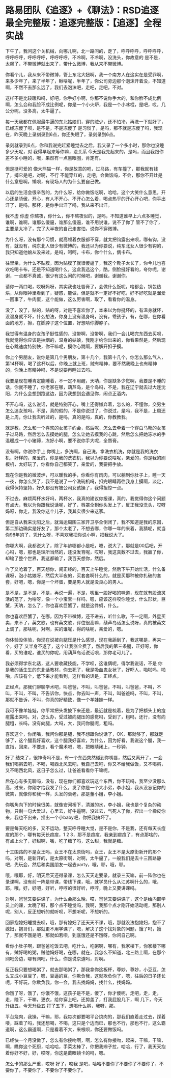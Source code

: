 # 路易团队《追逐》+《聊法》：RSD追逐最全完整版：追逐完整版：【追逐】全程实战

下午了，我问这个关机械，向哪儿啊，北一路问的，走了，呼呼呼呼，呼呼呼呼，呼呼呼呼，呼呼呼呼，呼呼呼呼，不冷啊，不冷啊，没洗头，你故意的 是不是，太飙了，不带微博就出来了，带什么微博，我从来不带微博。

你看个儿，我从来不带微博，管上东北大妞啊，我一个南方人在这实在是受罪啊，来多少年了，来了半年了，瞅啥呢，半年了，你公司旁边那个泡沫开着没，不知道啊，不然不去那么远了，我们去泡沫吧，走吧，走吧，不对。

这样不是比较暖和吗，好吧，你手好小啊，你那不说你手大的，和你脸不成比例啊，怎么会和我脸不成比例呢，你是一个小火炉，我是一个小冰棍，是吧，哎，几公分呢，没多高，太牛逼了。

每一天我都在佩服最牛逼的东北姑娘们，穿的贼少，还不怕冷，再洗一下就好了，已经冻傻了呗，是不是，不是冻傻了 是习惯了，是吗，那不就是冻傻了吗，我现在，昨天晚上录刻录到6点，你还失眠了，录刻录到6点。

录刻就录到6点，你和我说完赶紧睡觉去之后，我又录了一个多小时，那你也没睡多少天呢，对 我得早起来等你嘛，没关系 今天是我先起来的，是吗，而且我跟你差不多小睡的，哦，果然有一点黑眼圈，肯定有。

但是挺可爱的 像大熊猫一样，你是故意的吧，过马路，有车撞了，那我就有钱了，搏它是吧，对啊，不行 不能穿红的，走吧，会做饭吗，不会，那你不开灶是什么意思啊，懒呗，有现场人的为什么要自己做。

以后的生活会很辛苦的，为什么呀，给你做饭吃啊，哈哈，这个大笑什么意思，开心还是骄傲，开心，有人不开心，不开心怎么着，喝点热乎的开心开心吧，你手出汗了，是吗，那杯，是你手出汗了吗，我从来不出汗。

我不虚 你虚 你熬夜，你什么，你不熬夜似的，是吗，不知道谁早上六点多睡觉，谁啊，谁啊，谁那么傻逼，谁那么傻逼，谁不用说谁，说不了你了 管不了你了，主要是太冷了，完了大半夜的自己走害怕，说你不穿微博。

为什么呀，没有那个习惯，就高领着衣服都不穿，就太把钩露出来呗，哪有钩，没有，就没有，纯东北人很少有微博的，我还以为你要说，纯东北女人很少有钩的，我只知道他娘从没来过，是吗，呵呵，卡布，你个什么，俩卡布。

往里坐，为什么不贴膜，因为贴膜了就很傻逼了，我这个靴子太长了，你今儿也喜欢吃喝卡布，还是不知道喝什么，这盒我选这个，酷，侧脸挺好看的，夸你呢，谢谢，一点都不真诚，很少有这么闲的时候吧，谢谢我，谢谢你。

请你一两口喝，哎呀妈呀，其实我也吐唇膏了，会做什么饭呢，啥都会，锅包热烘，从你眼神里看到了，疑惑，能做，但是就不一定好不好吃，好不好吃就是溜爱一回事了，牛肉蛋，这个能做，这么厉害啊，取了，看看你的温身。

没了，没了，贴的，贴的呀，对是不喜欢你了，本来以为你挺坏的，有温身就坏，没温身就不坏，什么想法，你身上没有温身吗，没有，乖孩子，有，在哪，在你看面的地方，擦，在脚脖子这个位置，好想啃你脚脖子。

我觉得有温身的女孩子挺性感的，没带啊，没带啊，我们一会儿喝完东西去买呗，我就觉得你应该是抽烟的，温身的姑娘，我刚才约你出来的，你看果然是，然后现在心跳速度特别快，你干嘛呢，摸你心跳啊，要解开扣子摸。

你上个男朋友，说你是第几个男朋友，第十几个，我第十几个，你怎么那么气人，第14杯啊，喝了这杯以后，你晚上就上班，贼有精神，要不然我晚上也有精神的，你晚上有精神吗，不是说要再睡过去吗。

我要是现在睡肯定能睡着，不一定不用醒，天呐，你是缺多少觉啊，我要是不睡的话，你就不睡了，你老家在哪，葫芦岛，是个岛吗，不是，我在辽宁就去过大连沈阳，为什么会想到跑这边，因为我想到会遇见你，闹点正酒内。

不开心吗，这么说话，就是特别开心，嘴上还得嫌弃着，怎么的，不懂你，交男生怎么追女孩吗，不是，真的假的，不是你说过了，你说过，是吗，我不是，上周还是上周，你让我去听过的，是吗，真的是吗，真的，你教教我。

就是教，怎么和一个喜欢的女孩子约会，然后呢，怎么去牵着一个穿白马靴的女孩子过马路，然后怎么去摸她的腿，怎么让她去摸我的心跳，然后怎么把她冻冰的手温暖成一个小猪蹄，冻好小啊，要不说你手大呢，全唇膏。

没有啊，你说你手上 你嘴上，多洗啊，自己洗，拿洗衣机洗，你就是我的洗衣机，好样的，亲爱的，你是我的洗衣机，我以为你要说啥呢，亲爱的，你是我的刷板机，太好玩了，你看你自己都笑了，亲爱的，我要把手放。

现在你是我的微波炉，可以暖我的手，你看你有肉肉，可以躺到你肚子上，睡一天一夜，你怎么哭了，我不是说了一个洗碗机吗，扣完眼睛再往我身上摸啊，淡定，我得保持坚持，好久都没有被公司女孩操了，我得担惊一点。

不过去，麻烦两杯水好吗，两杯水，我真的建议你报课，真的，我觉得你这个问题有点大，我以为你跟我说话呢，好了，唇罩全到你头发上了，反正我没洗头，哎呀妈呀，你走，我没你这个儿子，我其实很少来这家。

但是自从我来沈阳之后，就海运周围三家开卫亭全倒闭了，我不知道是我的原因，第二那边确实是好友了，那个太老了，不想去哪，你哪一年的来着，我猜呢，就当你98年的了，凭什么呀，不喜欢我把你说小啊，把我说大了。

你哪大啊，我都说大了，除了年龄哪都小是吧，嗯，说大了，那就是00后吧，开心吗，嗯，那也是理所当然的，还没发育呢，哎呀，我这真数不过去，我赢了你，却输了整个世界，我这都输了，我百天想你，然后。

咋了又呛着了，百天想你，闹正经的，百天上午睡觉，然后下午开始忙活，什么备课呀，泡小姑娘呀，然后大半夜的，买套套啊什么的，就是买那种被你扎破的套套，好吧，嗯，你是一个坏蛋，要是男人就是没良心的男人。

是不是，是不是，不是，再说一遍，不是，嘴里一股好喝的味道，现在就有股流灵活的范了，为啥呀，像一个小宝宝一样吗，嗯，应该这样咬你睡觉，什么形状，巨蟹，天呐，怎么了，你也喜欢巨蟹了，就是这件蚵，什么。

你也喜欢巨蟹了，在哪，因为不带微博，还不进去，听什么歌，不一定啊，外星买卖，来不了，英文歌，也有英文歌，评位很高嘛，葫芦岛话怎么说呀，真的被英文上调了，那啥呢，对啊，买的谁呢，得的啥呢，亲爱的，嗯。

你体验没体验，你现在说被向腿压是什么感觉，现在我舔到了，我这哪是，再来一个，好了 又半身不遂了，这个让我涨全费了，然后我的第三条腿，正好呀，你看，买的谁呢，谁买的你呢，用葫芦岛话说话呗，那你老可儿了。

我必须得学东北话，这人要收藏技能，不学呗，这谁俩呢，得学我说话，不是 你是我的活生生的东北话教材，你去死了，我是吸血鬼女状了，好吓人，啪啪吗，啪啪，应该有个，低下来才能看到，这样看的话是，正经点。

正经点，那我们聊聊学术吧，叫爸爸，不叫，叫爸爸，不叫，叫爸爸，不叫，不叫，不叫，不叫，不告诉你，快点，你去叫一声，不叫，叫爸爸吗，不叫，不叫，那就不告诉，不叫，你真的好精致，像一个羊娃娃一样。

我可不像羊娃娃，你平常把头发披下来还是，最近就是梳着，是为了把额头上的痘痘露出来吗，对，怎么办，受过被向腿压的感觉吗，受到了，粗吗，还行，没有向腿粗，长吗，没有向腿，大吗，大，我问你腿呢，粗吗。

喜欢这个，你闭嘴，我问你那是腿，我不想跟你说话了，OK，那就够了，那就足够了，这个腿我好喜欢，这个腿我好喜欢，为什么，因为好看，我说这个腿，我一直指，回来，不要走，看个魔术吧，嗯，把眼睛闭上，一秒钟。

好了 结束了，很神奇吗不是，有一个东西突然碰到你嘴唇，然后又离开了，一会我们喝粥去吧，不喝，喝西北风去吧，我自己去吧，你又不给我做饭，又不喝粥，又不喝西北风，这日子怎么过，让爸爸看看你干嘛呢。

后在心有多无聊吗，没有，现在你们都喜欢玩这个东西，你不玩吗，我至少没那么高，过来，你刚才给我发了什么，发了你是一个大小弟，李小姐，我从没忘记你的微笑，就像你和我一样，头发的衰老，那是董小姐，李小姐。

你嘴角向下的时候很美，就像安河桥下，清澈的水，李小姐，我也是个复杂的动物，只剩一句大爱过，心里去，好牛逼啊，没过去，气死人了你，捏出一个橡皮你来，我也不出来，捏出一个小baby吧，你把我搞坏了。

要是每天吃的多，又不运动，整天呼呼睡大觉，是不是你，不是我，还有每天长痘痘的那个，哪有每天长痘痘，1 2 3，那不是痘痘，我亲到痘痘了，有点那啥的，有点上火了，好甜啊，嘴，吃了糖了吗，这么甜，我就是糖。

十三围路的不是女王吗，女王不在太原街吗，女王，女王不是太原街新开的那个吗，对啊，是新开的，是太原街啊，对啊，太牛逼了，一般我们是去十三围路静吧，先玩会，然后和卖国朋友一起去party，哦，耶，哦，耶。

哦，哦耶，好，明天后天还得录课，怎么天天走要录，就录三天嘛，前一阵你也在录课啊，没有前一阵是带课，带线下课，哦，就学员什么从江苏啊什么的，哦，耶，哦，好，好吧，好听，哼哼的很好听，哼哼，晚上又要讲课吗。

对啊，爸爸又要讲课了，为什么会那么晚，哎，爸爸又要讲课了，这个是给内部学员上的课，太晚了呀，那个点不睡觉吗，我啊，我那个点才刚开始活动呢，那别人呢，别人，反正想听的就听呗，不想听呢，不想听的。

回家抱媳妇睡觉去呗，哦，那有媳妇了还天天不课，哦，那就没法抱媳妇，抱不了媳妇，抱哥们，那就更不用学课了，嗯，解决了这个找对象的问题，饿了吗，饿了，那就不饿是吧，那就如若呗，到底饿还是不饿呀，你问自己啊。

看你小肚子啊，跟爸爸吃饭去吧，吃什么，吃粥啊，哪有，我家楼下，你家楼下哪有，贼好喝的粥，贼他妈好喝，在哪，就在，我怎么不知道，北三路上啊，在那个网吧旁边，哪有网吧，什么，你是说京道吗，对啊。

反正我只要想喝粥了，就去那喝粥了，那我拿你这板杯，尊妙，尊妙，小豆豆，怎么又成小豆豆了，嗯，豆逼的豆，你欺负我，这就欺负你了，嗯，往后的日子还长呢，不好玩，你欺负我，你一会，我去找妈妈，找什么，找妈妈。

你饿了呀，饿了，你饿不饿，这孩子是不是，傻了，你才傻呢，走吧，走，走，走，陛下，干嘛，更衣，给你穿上吧，还剪盖了，打我屁股几下，啊 几下，今天升级五，今天升级五 打了五下，想喝什么粥，我呀，那。

平台烧肉，我操，干嘛，耶，我每次都要喝平台烧肉的，那我们直着走过去，踩着喽，踩着了吗，我还想喝，不喝，这只是个边而已，那也不行，那也不行，这么霸道啊，这么霸道啊，只是看着不大，来根呗，你还要做饭吗。

已经快一个月没做了，怎么有你接吻啊，啊，怎么有你接吻，起来，干嘛，干嘛，啊，瞧你这个死厨，哈哈哈，手菜太棒了，你把我辫子拉，哈哈，行了，我天天抱着你好不好，好，哎呀，你这是戴眼镜卡的吗，嗯。

怎么卡的那么严重，哎呀 好了，咬我 是吧，哈哈不要你了不要你了不要你了，不要你了，不要你了，不要你了不要你了。